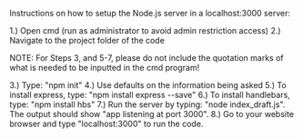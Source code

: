 Instructions on how to setup the Node.js server in a localhost:3000 server:

1.) Open cmd (run as administrator to avoid admin restriction access)
2.) Navigate to the project folder of the code

NOTE: For Steps 3, and 5-7, please do not include the quotation marks of what is needed to be inputted in the cmd program!

3.) Type: "npm init"
4.) Use defaults on the information being asked
5.) To install express, type: "npm install express --save"
6.) To install handlebars, type: "npm install hbs"
7.) Run the server by typing: "node index_draft.js". The output should show "app listening at port 3000".
8.) Go to your website browser and type "localhost:3000" to run the code.

